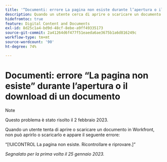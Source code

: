 ```yaml
---
title: '“Documenti: errore La pagina non esiste durante l’apertura o il download di un documento”'
description: Quando un utente cerca di aprire o scaricare un documento in Workfront, non può aprirlo o scaricarlo e visualizza un errore
hidefromtoc: true
feature: Digital Content and Documents
exl-id: 8d25c1a4-bd9d-48cf-8ebe-a9ff49335173
source-git-commit: 2a41264d6f477f51eaeda6ae3675b1a6d816249c
workflow-type: tm+mt
source-wordcount: '90'
ht-degree: 74%

---
```


# Documenti: errore “La pagina non esiste” durante l’apertura o il download di un documento

<!--This article is on the WF and WFP TOC-->

>[!NOTE]
>
>Questo problema è stato risolto il 2 febbraio 2023.

Quando un utente tenta di aprire o scaricare un documento in Workfront, non può aprirlo o scaricarlo e appare il seguente errore:

“[!UICONTROL La pagina non esiste. Ricontrollare e riprovare.]”

_Segnalato per la prima volta il 25 gennaio 2023._
